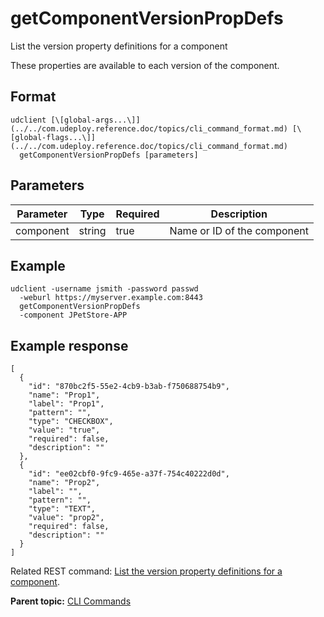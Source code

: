 # getComponentVersionPropDefs

List the version property definitions for a component

These properties are available to each version of the component.

## Format

```
udclient [\[global-args...\]](../../com.udeploy.reference.doc/topics/cli_command_format.md) [\[global-flags...\]](../../com.udeploy.reference.doc/topics/cli_command_format.md)
  getComponentVersionPropDefs [parameters]
```

## Parameters

|Parameter|Type|Required|Description|
|---------|----|--------|-----------|
|component|string|true|Name or ID of the component|

## Example

```
udclient -username jsmith -password passwd 
  -weburl https://myserver.example.com:8443
  getComponentVersionPropDefs 
  -component JPetStore-APP
```

## Example response

```
[
  {
    "id": "870bc2f5-55e2-4cb9-b3ab-f750688754b9",
    "name": "Prop1",
    "label": "Prop1",
    "pattern": "",
    "type": "CHECKBOX",
    "value": "true",
    "required": false,
    "description": ""
  },
  {
    "id": "ee02cbf0-9fc9-465e-a37f-754c40222d0d",
    "name": "Prop2",
    "label": "",
    "pattern": "",
    "type": "TEXT",
    "value": "prop2",
    "required": false,
    "description": ""
  }
]
```

Related REST command: [List the version property definitions for a component](rest_cli_version_versionpropdefs_get.md).

**Parent topic:** [CLI Commands](../../com.udeploy.reference.doc/topics/cli_commands.md)

